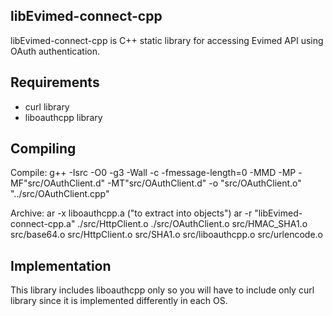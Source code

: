 libEvimed-connect-cpp
---------------------

libEvimed-connect-cpp is C++ static library for accessing Evimed API using OAuth authentication.

Requirements
------------

- curl library
- liboauthcpp library

Compiling
---------

Compile:
	g++ -Isrc -O0 -g3 -Wall -c -fmessage-length=0 -MMD -MP -MF"src/OAuthClient.d" -MT"src/OAuthClient.d" -o "src/OAuthClient.o" "../src/OAuthClient.cpp"

Archive:
	ar -x liboauthcpp.a ("to extract into objects")
	ar -r  "libEvimed-connect-cpp.a"  ./src/HttpClient.o ./src/OAuthClient.o   src/HMAC_SHA1.o src/base64.o src/HttpClient.o src/SHA1.o src/liboauthcpp.o src/urlencode.o

Implementation
--------------
This library includes liboauthcpp only so you will have to include only curl library since it is implemented differently in each OS.



